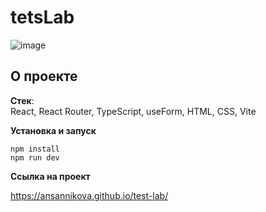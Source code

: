 # tetsLab

![image](https://github.com/user-attachments/assets/ce608bbe-9359-4aaa-ab61-4e495769c2fe)


## О проекте

**Стек**:  
React, React Router, TypeScript, useForm, HTML, CSS, Vite


**Установка и запуск**

```
npm install
npm run dev
```

**Ссылка на проект** 

https://ansannikova.github.io/test-lab/
